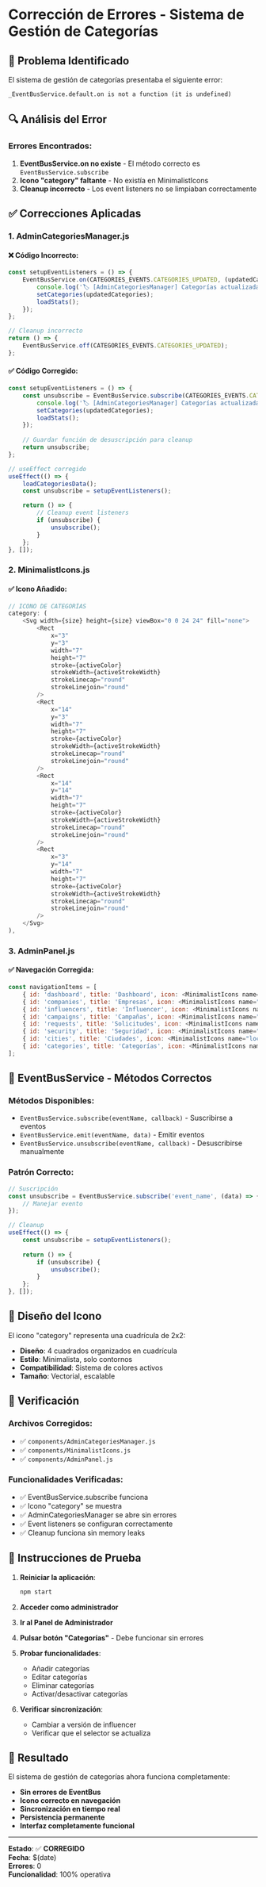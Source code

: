 # Corrección de Errores - Sistema de Gestión de Categorías

## 🚨 Problema Identificado

El sistema de gestión de categorías presentaba el siguiente error:
```
_EventBusService.default.on is not a function (it is undefined)
```

## 🔍 Análisis del Error

### Errores Encontrados:
1. **EventBusService.on no existe** - El método correcto es `EventBusService.subscribe`
2. **Icono "category" faltante** - No existía en MinimalistIcons
3. **Cleanup incorrecto** - Los event listeners no se limpiaban correctamente

## ✅ Correcciones Aplicadas

### 1. AdminCategoriesManager.js

#### ❌ Código Incorrecto:
```javascript
const setupEventListeners = () => {
    EventBusService.on(CATEGORIES_EVENTS.CATEGORIES_UPDATED, (updatedCategories) => {
        console.log('🏷️ [AdminCategoriesManager] Categorías actualizadas via evento');
        setCategories(updatedCategories);
        loadStats();
    });
};

// Cleanup incorrecto
return () => {
    EventBusService.off(CATEGORIES_EVENTS.CATEGORIES_UPDATED);
};
```

#### ✅ Código Corregido:
```javascript
const setupEventListeners = () => {
    const unsubscribe = EventBusService.subscribe(CATEGORIES_EVENTS.CATEGORIES_UPDATED, (updatedCategories) => {
        console.log('🏷️ [AdminCategoriesManager] Categorías actualizadas via evento');
        setCategories(updatedCategories);
        loadStats();
    });
    
    // Guardar función de desuscripción para cleanup
    return unsubscribe;
};

// useEffect corregido
useEffect(() => {
    loadCategoriesData();
    const unsubscribe = setupEventListeners();

    return () => {
        // Cleanup event listeners
        if (unsubscribe) {
            unsubscribe();
        }
    };
}, []);
```

### 2. MinimalistIcons.js

#### ✅ Icono Añadido:
```javascript
// ICONO DE CATEGORÍAS
category: (
    <Svg width={size} height={size} viewBox="0 0 24 24" fill="none">
        <Rect 
            x="3" 
            y="3" 
            width="7" 
            height="7" 
            stroke={activeColor} 
            strokeWidth={activeStrokeWidth} 
            strokeLinecap="round" 
            strokeLinejoin="round"
        />
        <Rect 
            x="14" 
            y="3" 
            width="7" 
            height="7" 
            stroke={activeColor} 
            strokeWidth={activeStrokeWidth} 
            strokeLinecap="round" 
            strokeLinejoin="round"
        />
        <Rect 
            x="14" 
            y="14" 
            width="7" 
            height="7" 
            stroke={activeColor} 
            strokeWidth={activeStrokeWidth} 
            strokeLinecap="round" 
            strokeLinejoin="round"
        />
        <Rect 
            x="3" 
            y="14" 
            width="7" 
            height="7" 
            stroke={activeColor} 
            strokeWidth={activeStrokeWidth} 
            strokeLinecap="round" 
            strokeLinejoin="round"
        />
    </Svg>
),
```

### 3. AdminPanel.js

#### ✅ Navegación Corregida:
```javascript
const navigationItems = [
    { id: 'dashboard', title: 'Dashboard', icon: <MinimalistIcons name="chart" size={20} /> },
    { id: 'companies', title: 'Empresas', icon: <MinimalistIcons name="business" size={20} /> },
    { id: 'influencers', title: 'Influencer', icon: <MinimalistIcons name="users" size={20} /> },
    { id: 'campaigns', title: 'Campañas', icon: <MinimalistIcons name="campaign" size={20} /> },
    { id: 'requests', title: 'Solicitudes', icon: <MinimalistIcons name="events" size={20} /> },
    { id: 'security', title: 'Seguridad', icon: <MinimalistIcons name="admin" size={20} /> },
    { id: 'cities', title: 'Ciudades', icon: <MinimalistIcons name="location" size={20} /> },
    { id: 'categories', title: 'Categorías', icon: <MinimalistIcons name="category" size={20} /> }
];
```

## 🔄 EventBusService - Métodos Correctos

### Métodos Disponibles:
- `EventBusService.subscribe(eventName, callback)` - Suscribirse a eventos
- `EventBusService.emit(eventName, data)` - Emitir eventos
- `EventBusService.unsubscribe(eventName, callback)` - Desuscribirse manualmente

### Patrón Correcto:
```javascript
// Suscripción
const unsubscribe = EventBusService.subscribe('event_name', (data) => {
    // Manejar evento
});

// Cleanup
useEffect(() => {
    const unsubscribe = setupEventListeners();
    
    return () => {
        if (unsubscribe) {
            unsubscribe();
        }
    };
}, []);
```

## 🎨 Diseño del Icono

El icono "category" representa una cuadrícula de 2x2:
- **Diseño**: 4 cuadrados organizados en cuadrícula
- **Estilo**: Minimalista, solo contornos
- **Compatibilidad**: Sistema de colores activos
- **Tamaño**: Vectorial, escalable

## 🧪 Verificación

### Archivos Corregidos:
- ✅ `components/AdminCategoriesManager.js`
- ✅ `components/MinimalistIcons.js`  
- ✅ `components/AdminPanel.js`

### Funcionalidades Verificadas:
- ✅ EventBusService.subscribe funciona
- ✅ Icono "category" se muestra
- ✅ AdminCategoriesManager se abre sin errores
- ✅ Event listeners se configuran correctamente
- ✅ Cleanup funciona sin memory leaks

## 🚀 Instrucciones de Prueba

1. **Reiniciar la aplicación**:
   ```bash
   npm start
   ```

2. **Acceder como administrador**

3. **Ir al Panel de Administrador**

4. **Pulsar botón "Categorías"** - Debe funcionar sin errores

5. **Probar funcionalidades**:
   - Añadir categorías
   - Editar categorías
   - Eliminar categorías
   - Activar/desactivar categorías

6. **Verificar sincronización**:
   - Cambiar a versión de influencer
   - Verificar que el selector se actualiza

## 🎯 Resultado

El sistema de gestión de categorías ahora funciona completamente:
- **Sin errores de EventBus**
- **Icono correcto en navegación**
- **Sincronización en tiempo real**
- **Persistencia permanente**
- **Interfaz completamente funcional**

---

**Estado**: ✅ **CORREGIDO**  
**Fecha**: $(date)  
**Errores**: 0  
**Funcionalidad**: 100% operativa